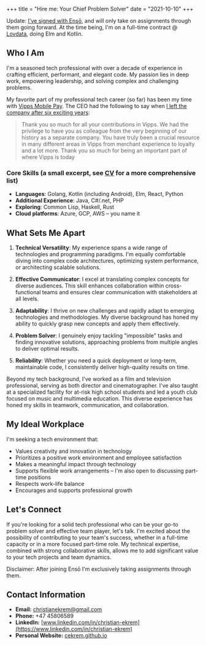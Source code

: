 +++
title = "Hire me: Your Chief Problem Solver"
date = "2021-10-10"
+++

Update: [I've signed with Ensō](/posts/im-joining-enso), and will only take on assignments through them going forward. At the time being, I'm on a full-time contract @ [Lovdata](https://en.wikipedia.org/wiki/Lovdata), doing Elm and Kotlin.

## Who I Am

I'm a seasoned tech professional with over a decade of experience in crafting efficient, performant, and elegant code. My passion lies in deep work, empowering leadership, and solving complex and challenging problems.

My favorite part of my professional tech career (so far) has been my time with [Vipps Mobile Pay](https://vippsmobilepay.com). The CEO had the following to say when [I left the company after six exciting years](https://www.linkedin.com/feed/update/urn:li:activity:7233757597424615424?commentUrn=urn%3Ali%3Acomment%3A%28activity%3A7233757597424615424%2C7234097920667435012%29&dashCommentUrn=urn%3Ali%3Afsd_comment%3A%287234097920667435012%2Curn%3Ali%3Aactivity%3A7233757597424615424%29):

> Thank you so much for all your contributions in Vipps. We had the privilege to have you as colleague from the very beginning of our history as a separate company. You have truly been a crucial resource in many different areas in Vipps from merchant experience to loyalty and a lot more. Thank you so much for being an important part of where Vipps is today

### Core Skills (a small excerpt, see [CV](/cv.pdf) for a more comprehensive list)

- **Languages**: Golang, Kotlin (including Android), Elm, React, Python
- **Additional Experience**: Java, C#/.net, PHP
- **Exploring**: Common Lisp, Haskell, Rust
- **Cloud platforms**: Azure, GCP, AWS – you name it

## What Sets Me Apart

1. **Technical Versatility**: My experience spans a wide range of technologies and programming paradigms. I'm equally comfortable diving into complex code architectures, optimizing system performance, or architecting scalable solutions.

2. **Effective Communicator**: I excel at translating complex concepts for diverse audiences. This skill enhances collaboration within cross-functional teams and ensures clear communication with stakeholders at all levels.

3. **Adaptability**: I thrive on new challenges and rapidly adapt to emerging technologies and methodologies. My diverse background has honed my ability to quickly grasp new concepts and apply them effectively.

4. **Problem Solver**: I genuinely enjoy tackling "impossible" tasks and finding innovative solutions, approaching problems from multiple angles to deliver optimal results.

5. **Reliability**: Whether you need a quick deployment or long-term, maintainable code, I consistently deliver high-quality results on time.

Beyond my tech background, I've worked as a film and television professional, serving as both director and cinematographer. I've also taught at a specialized facility for at-risk high school students and led a youth club focused on music and multimedia education. This diverse experience has honed my skills in teamwork, communication, and collaboration.

## My Ideal Workplace

I'm seeking a tech environment that:

- Values creativity and innovation in technology
- Prioritizes a positive work environment and employee satisfaction
- Makes a meaningful impact through technology
- Supports flexible work arrangements – I'm also open to discussing part-time positions
- Respects work-life balance
- Encourages and supports professional growth

## Let's Connect

If you're looking for a solid tech professional who can be your go-to problem solver and effective team player, let's talk. I'm excited about the possibility of contributing to your team's success, whether in a full-time capacity or in a more focused part-time role. My technical expertise, combined with strong collaborative skills, allows me to add significant value to your tech projects and team dynamics.

Disclaimer: After joining Ensō I'm exclusively taking assignments through them.

## Contact Information

- **Email:** <christianekrem@gmail.com>
- **Phone:** +47 45806589
- **LinkedIn:** [www.linkedin.com/in/christian-ekrem](https://www.linkedin.com/in/christian-ekrem)
- **Personal Website:** [cekrem.github.io](https://cekrem.github.io)
